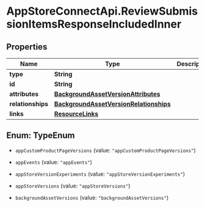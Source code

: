 # AppStoreConnectApi.ReviewSubmissionItemsResponseIncludedInner

## Properties

Name | Type | Description | Notes
------------ | ------------- | ------------- | -------------
**type** | **String** |  | 
**id** | **String** |  | 
**attributes** | [**BackgroundAssetVersionAttributes**](BackgroundAssetVersionAttributes.md) |  | [optional] 
**relationships** | [**BackgroundAssetVersionRelationships**](BackgroundAssetVersionRelationships.md) |  | [optional] 
**links** | [**ResourceLinks**](ResourceLinks.md) |  | [optional] 



## Enum: TypeEnum


* `appCustomProductPageVersions` (value: `"appCustomProductPageVersions"`)

* `appEvents` (value: `"appEvents"`)

* `appStoreVersionExperiments` (value: `"appStoreVersionExperiments"`)

* `appStoreVersions` (value: `"appStoreVersions"`)

* `backgroundAssetVersions` (value: `"backgroundAssetVersions"`)




